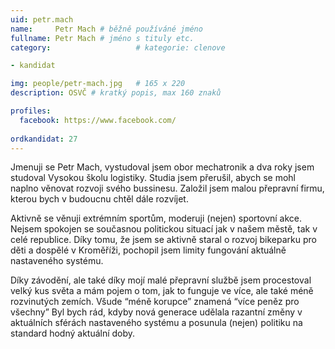 ```yaml
---
uid: petr.mach
name:     Petr Mach	# běžně používáné jméno
fullname: Petr Mach	# jméno s tituly etc.
category:                   # kategorie: clenove

- kandidat

img: people/petr-mach.jpg   # 165 x 220
description: OSVČ # kratký popis, max 160 znaků

profiles:
  facebook: https://www.facebook.com/
  
ordkandidat: 27
---
```


Jmenuji se Petr Mach, vystudoval jsem obor mechatronik a dva roky jsem studoval Vysokou školu logistiky. Studia jsem přerušil, abych se mohl naplno věnovat rozvoji svého bussinesu. Založil jsem malou přepravní firmu, kterou bych v budoucnu chtěl dále rozvíjet. 

Aktivně se věnuji extrémním sportům, moderuji (nejen) sportovní akce. Nejsem spokojen se současnou politickou situací jak v našem městě, tak v celé republice. Díky tomu, že jsem se aktivně staral o rozvoj bikeparku pro děti a dospělé v Kroměříži, pochopil jsem limity fungování aktuálně nastaveného systému.

Díky závodění, ale také díky mojí malé přepravní službě jsem procestoval velký kus světa a mám pojem o tom, jak to funguje ve více, ale také méně rozvinutých zemích. Všude “méně korupce” znamená “více peněz pro všechny” Byl bych rád, kdyby nová generace udělala razantní změny v aktuálních sférách nastaveného systému a posunula (nejen) politiku na standard hodný aktuální doby.
